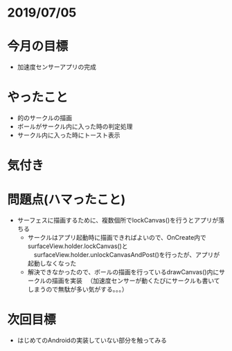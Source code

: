 # 2019/07/05

# 今月の目標
- 加速度センサーアプリの完成

# やったこと
- 的のサークルの描画
- ボールがサークル内に入った時の判定処理
- サークル内に入った時にトースト表示

# 気付き
# 問題点(ハマったこと)
- サーフェスに描画するために、複数個所でlockCanvas()を行うとアプリが落ちる
  - サークルはアプリ起動時に描画できればよいので、OnCreate内でsurfaceView.holder.lockCanvas()と
  　surfaceView.holder.unlockCanvasAndPost()を行ったが、アプリが起動しなくなった
  - 解決できなかったので、ボールの描画を行っているdrawCanvas()内にサークルの描画を実装
  　（加速度センサーが動くたびにサークルも書いてしまうので無駄が多い気がする。。。）
  
  
# 次回目標
- はじめてのAndroidの実装していない部分を触ってみる
